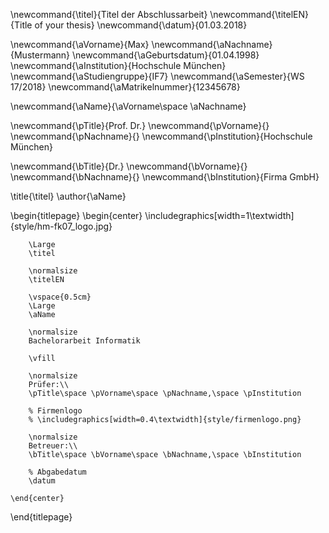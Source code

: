 <!--
  Zentrale Variablen:
  Workaround bzw. Rückgriff auf LaTex-Befehle, um zentrale Werte immer wieder verwenden zu können.
-->

\newcommand{\titel}{Titel der Abschlussarbeit}
\newcommand{\titelEN}{Title of your thesis}
\newcommand{\datum}{01.03.2018}


\newcommand{\aVorname}{Max}
\newcommand{\aNachname}{Mustermann}
\newcommand{\aGeburtsdatum}{01.04.1998}
\newcommand{\aInstitution}{Hochschule München}
\newcommand{\aStudiengruppe}{IF7}
\newcommand{\aSemester}{WS 17/2018}
\newcommand{\aMatrikelnummer}{12345678}


\newcommand{\aName}{\aVorname\space \aNachname}


\newcommand{\pTitle}{Prof. Dr.}
\newcommand{\pVorname}{}
\newcommand{\pNachname}{}
\newcommand{\pInstitution}{Hochschule München}


\newcommand{\bTitle}{Dr.}
\newcommand{\bVorname}{}
\newcommand{\bNachname}{}
\newcommand{\bInstitution}{Firma GmbH}

\title{\titel}
\author{\aName}

<!--
  Titelseite
-->

\begin{titlepage}
    \begin{center}
        \includegraphics[width=1\textwidth]{style/hm-fk07_logo.jpg}

        \Large
        \titel
        
        \normalsize
        \titelEN

        \vspace{0.5cm}
        \Large
        \aName

        \normalsize
        Bachelorarbeit Informatik

        \vfill

        \normalsize
        Prüfer:\\
        \pTitle\space \pVorname\space \pNachname,\space \pInstitution

        % Firmenlogo
        % \includegraphics[width=0.4\textwidth]{style/firmenlogo.png}

        \normalsize
        Betreuer:\\
        \bTitle\space \bVorname\space \bNachname,\space \bInstitution

        % Abgabedatum
        \datum

    \end{center}
\end{titlepage}
